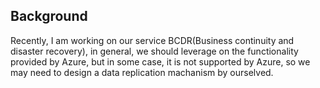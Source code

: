 ## Background

Recently, I am working on our service BCDR(Business continuity and disaster recovery), in general, we should leverage on the functionality provided by Azure, but in some case, it is not supported by Azure, so we may need to design a data replication machanism by ourselved.
